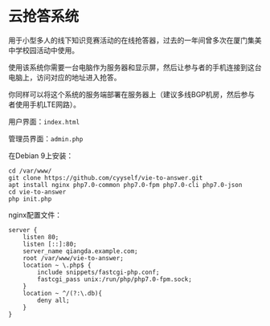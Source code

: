 # 云抢答系统
用于小型多人的线下知识竞赛活动的在线抢答器，过去的一年间曾多次在厦门集美中学校园活动中使用。

使用该系统你需要一台电脑作为服务器和显示屏，然后让参与者的手机连接到这台电脑上，访问对应的地址进入抢答。

你同样可以将这个系统的服务端部署在服务器上（建议多线BGP机房，然后参与者使用手机LTE网路）。

用户界面：`index.html`

管理员界面：`admin.php`


在Debian 9上安装：
```
cd /var/www/
git clone https://github.com/cyyself/vie-to-answer.git
apt install nginx php7.0-common php7.0-fpm php7.0-cli php7.0-json
cd vie-to-answer
php init.php
```
nginx配置文件：
```
server {
    listen 80;
    listen [::]:80;
    server_name qiangda.example.com;
    root /var/www/vie-to-answer;
    location ~ \.php$ {
        include snippets/fastcgi-php.conf;
        fastcgi_pass unix:/run/php/php7.0-fpm.sock;
    }
    location ~ ^/(?:\.db){
        deny all;
    }
}
```
